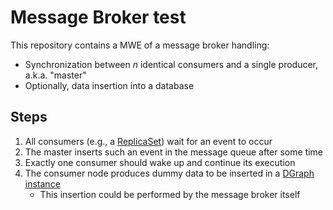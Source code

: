 # Message Broker test

This repository contains a MWE of a message broker handling:

- Synchronization between _n_ identical consumers and a single producer, a.k.a. "master"
- Optionally, data insertion into a database

## Steps

1. All consumers (e.g., a [ReplicaSet](https://kubernetes.io/docs/concepts/workloads/controllers/replicaset/)) wait for an event to occur
1. The master inserts such an event in the message queue after some time
1. Exactly one consumer should wake up and continue its execution
1. The consumer node produces dummy data to be inserted in a [DGraph instance](https://github.com/QMSTR/qmstr/tree/e2d0401f804ffeed8c7e2aafdd22b7889504cf15/deploy/dgraph)
    - This insertion could be performed by the message broker itself
